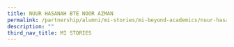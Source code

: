 ```yaml
---
title: NUUR HASANAH BTE NOOR AZMAN
permalink: /partnership/alumni/mi-stories/mi-beyond-academics/nuur-hasanah-bte-noor-azman/
description: ""
third_nav_title: MI STORIES
---
```

